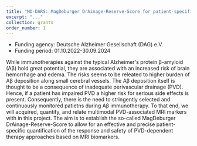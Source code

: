 ```yaml
---
title: "MD-DARS: MagDeburger DrAinage-Reserve-Score for patient-specific, MRI-based prediction of perivascular drainage in the Alzheimer’s continuum"
excerpt: "..."
collection: grants
order_number: 1
---
```


* Funding agency: Deutsche Alzheimer Gesellschaft (DAG) e.V.
* Funding period: 01.10.2022-30.09.2024

While immunotherapies against the typical Alzheimer's protein β-amyloid (Aβ) hold great potential, they are associated with an increased risk of brain hemorrhage and edema. 
The risks seems to be releated to higher burden of Aβ deposition  along small cerebral vessels. 
The Aβ deposition itself is thought to be a consequence of inadequate perivascular drainage (PVD). 
Hence, if a patient has impaired PVD a higher risk for serious side effects is present. 
Consequently, there is the need to stringently selected and continuously monitored patietns during Aβ immunotherapy. 
To that end, we will acquired, quantify, and relate multimodal PVD-associated MRI markers with in this project. 
The aim is to establish the so-called MagDeburger DrAinage-Reserve-Score to allow for an effective and precise patient-specific quantification of the response and safety of PVD-dependent therapy approaches based on MRI biomarkers.
